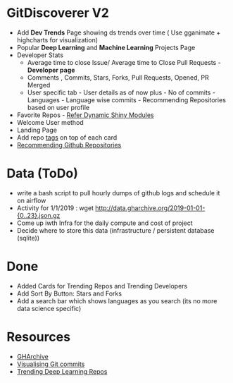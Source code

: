 # GitDiscoverer V2

- Add **Dev Trends** Page showing ds trends over time ( Use gganimate + highcharts for visualization)
- Popular **Deep Learning** and **Machine Learning** Projects Page
- Developer Stats
  - Average time to close Issue/ Average time to Close Pull Requests - **Developer page**
  - Comments , Commits, Stars, Forks, Pull Requests, Opened, PR Merged
  - User specific tab - User details as of now plus - No of commits - Languages - Language wise commits - Recommending             Repositories based on user profile
- Favorite Repos - [Refer Dynamic Shiny Modules](https://www.zstat.pl/2018/06/19/dynamic-modules-in-shiny---part-ii/)
- Welcome User method
- Landing Page
- Add repo [tags](https://developer.github.com/v3/git/tags/) on top of each card
- [Recommending Github Repositories](https://towardsdatascience.com/recommending-github-repositories-with-google-bigquery-and-the-implicit-library-e6cce666c77)

# Data (ToDo)

- write a bash script to pull hourly dumps of github logs and schedule it on airflow
- Activity for 1/1/2019 : wget http://data.gharchive.org/2019-01-01-{0..23}.json.gz
- Come up iwth Infra for the daily compute and cost of project
- Decide where to store this data (infrastructure / persistent database (sqlite))

# Done

- Added Cards for Trending Repos and Trending Developers
- Add Sort By Button: Stars and Forks
- Add a search bar which shows languages as you search (its no more data science specific)


# Resources

- [GHArchive](http://www.gharchive.org/)
- [Visualising Git commits](https://deanattali.com/blog/visualize-git-commits-time/)
- [Trending Deep Learning Repos](https://www.kdnuggets.com/2019/02/trending-top-deep-learning-github-repositories.html)
